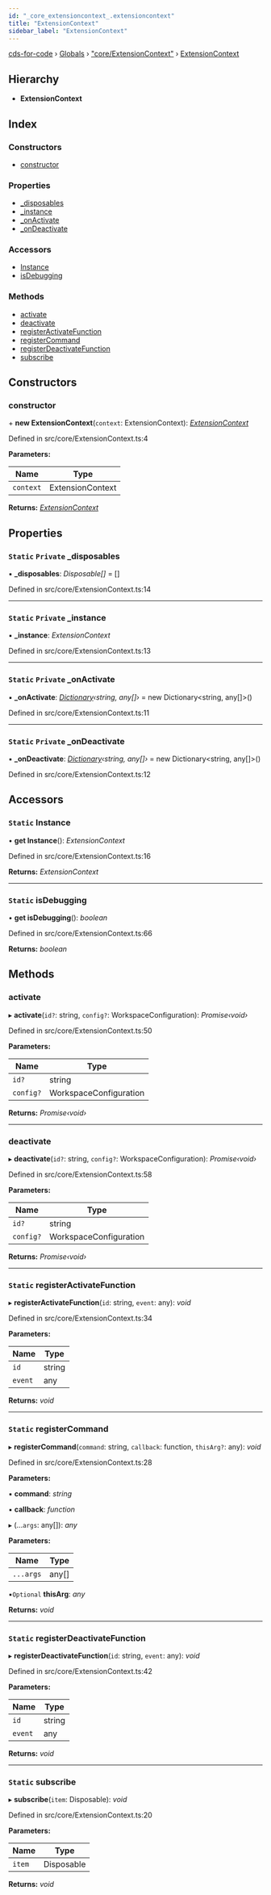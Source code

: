 ```yaml
---
id: "_core_extensioncontext_.extensioncontext"
title: "ExtensionContext"
sidebar_label: "ExtensionContext"
---
```


[cds-for-code](../index.md) › [Globals](../globals.md) › ["core/ExtensionContext"](../modules/_core_extensioncontext_.md) › [ExtensionContext](_core_extensioncontext_.extensioncontext.md)

## Hierarchy

* **ExtensionContext**

## Index

### Constructors

* [constructor](_core_extensioncontext_.extensioncontext.md#constructor)

### Properties

* [_disposables](_core_extensioncontext_.extensioncontext.md#static-private-_disposables)
* [_instance](_core_extensioncontext_.extensioncontext.md#static-private-_instance)
* [_onActivate](_core_extensioncontext_.extensioncontext.md#static-private-_onactivate)
* [_onDeactivate](_core_extensioncontext_.extensioncontext.md#static-private-_ondeactivate)

### Accessors

* [Instance](_core_extensioncontext_.extensioncontext.md#static-instance)
* [isDebugging](_core_extensioncontext_.extensioncontext.md#static-isdebugging)

### Methods

* [activate](_core_extensioncontext_.extensioncontext.md#activate)
* [deactivate](_core_extensioncontext_.extensioncontext.md#deactivate)
* [registerActivateFunction](_core_extensioncontext_.extensioncontext.md#static-registeractivatefunction)
* [registerCommand](_core_extensioncontext_.extensioncontext.md#static-registercommand)
* [registerDeactivateFunction](_core_extensioncontext_.extensioncontext.md#static-registerdeactivatefunction)
* [subscribe](_core_extensioncontext_.extensioncontext.md#static-subscribe)

## Constructors

###  constructor

\+ **new ExtensionContext**(`context`: ExtensionContext): *[ExtensionContext](_core_extensioncontext_.extensioncontext.md)*

Defined in src/core/ExtensionContext.ts:4

**Parameters:**

Name | Type |
------ | ------ |
`context` | ExtensionContext |

**Returns:** *[ExtensionContext](_core_extensioncontext_.extensioncontext.md)*

## Properties

### `Static` `Private` _disposables

▪ **_disposables**: *Disposable[]* = []

Defined in src/core/ExtensionContext.ts:14

___

### `Static` `Private` _instance

▪ **_instance**: *ExtensionContext*

Defined in src/core/ExtensionContext.ts:13

___

### `Static` `Private` _onActivate

▪ **_onActivate**: *[Dictionary](_core_types_dictionary_.dictionary.md)‹string, any[]›* = new Dictionary<string, any[]>()

Defined in src/core/ExtensionContext.ts:11

___

### `Static` `Private` _onDeactivate

▪ **_onDeactivate**: *[Dictionary](_core_types_dictionary_.dictionary.md)‹string, any[]›* = new Dictionary<string, any[]>()

Defined in src/core/ExtensionContext.ts:12

## Accessors

### `Static` Instance

• **get Instance**(): *ExtensionContext*

Defined in src/core/ExtensionContext.ts:16

**Returns:** *ExtensionContext*

___

### `Static` isDebugging

• **get isDebugging**(): *boolean*

Defined in src/core/ExtensionContext.ts:66

**Returns:** *boolean*

## Methods

###  activate

▸ **activate**(`id?`: string, `config?`: WorkspaceConfiguration): *Promise‹void›*

Defined in src/core/ExtensionContext.ts:50

**Parameters:**

Name | Type |
------ | ------ |
`id?` | string |
`config?` | WorkspaceConfiguration |

**Returns:** *Promise‹void›*

___

###  deactivate

▸ **deactivate**(`id?`: string, `config?`: WorkspaceConfiguration): *Promise‹void›*

Defined in src/core/ExtensionContext.ts:58

**Parameters:**

Name | Type |
------ | ------ |
`id?` | string |
`config?` | WorkspaceConfiguration |

**Returns:** *Promise‹void›*

___

### `Static` registerActivateFunction

▸ **registerActivateFunction**(`id`: string, `event`: any): *void*

Defined in src/core/ExtensionContext.ts:34

**Parameters:**

Name | Type |
------ | ------ |
`id` | string |
`event` | any |

**Returns:** *void*

___

### `Static` registerCommand

▸ **registerCommand**(`command`: string, `callback`: function, `thisArg?`: any): *void*

Defined in src/core/ExtensionContext.ts:28

**Parameters:**

▪ **command**: *string*

▪ **callback**: *function*

▸ (...`args`: any[]): *any*

**Parameters:**

Name | Type |
------ | ------ |
`...args` | any[] |

▪`Optional`  **thisArg**: *any*

**Returns:** *void*

___

### `Static` registerDeactivateFunction

▸ **registerDeactivateFunction**(`id`: string, `event`: any): *void*

Defined in src/core/ExtensionContext.ts:42

**Parameters:**

Name | Type |
------ | ------ |
`id` | string |
`event` | any |

**Returns:** *void*

___

### `Static` subscribe

▸ **subscribe**(`item`: Disposable): *void*

Defined in src/core/ExtensionContext.ts:20

**Parameters:**

Name | Type |
------ | ------ |
`item` | Disposable |

**Returns:** *void*
